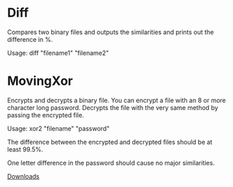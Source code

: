 # Diff

Compares two binary files and outputs the similarities and prints out the difference in %.

Usage: diff "filename1" "filename2"

# MovingXor

Encrypts and decrypts a binary file. You can encrypt a file with an 8 or more character long password. Decrypts the file with the very same method by passing the encrypted file. 

Usage: xor2 "filename" "password"

The difference between the encrypted and decrypted files should be at least 99.5%.

One letter difference in the password should cause no major similarities.

[Downloads](https://github.com/DanielTipo/MovingXor/releases)
